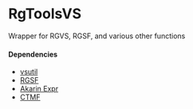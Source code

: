 # RgToolsVS
Wrapper for RGVS, RGSF, and various other functions

#### Dependencies
- [vsutil](https://github.com/Irrational-Encoding-Wizardry/vsutil/)
- [RGSF](https://github.com/IFeelBloated/RGSF)
- [Akarin Expr](https://github.com/AkarinVS/vapoursynth-plugin)
- [CTMF](https://github.com/HomeOfVapourSynthEvolution/VapourSynth-CTMF)
